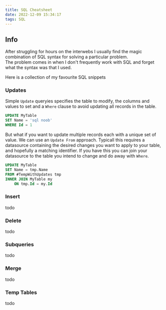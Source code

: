 ```yaml
---
title: SQL Cheatsheet
date: 2022-12-09 15:34:17
tags: SQL
---
```


## Info

After struggling for hours on the interwebs I usually find the magic combination of SQL syntax for solving a particular problem.  
The problem comes in when I don't frequently work with SQL and forget what the syntax was that I used.  

Here is a collection of my favourite SQL snippets

### Updates

Simple `Update` queryies specifies the table to modify, the columns and values to set and a `Where` clause to avoid updating all records in the table.  

``` SQL
UPDATE MyTable
SET Name = 'sql noob'
WHERE Id = 1
```

But what if you want to update multiple records each with a unique set of value. We can use an `Update From` approach. Typicall this requires a datasource containing the desired changes you want to apply to your table, and hopefully a matching identifier. If you have this you can join your datasource to the table you intend to change and do away with `Where`.

``` SQL
UPDATE MyTable
SET Name = tmp.Name
FROM #TempWithUpdates tmp
INNER JOIN MyTable my
    ON tmp.Id = my.Id
```

### Insert

todo

### Delete

todo

### Subqueries

todo

### Merge

todo

### Temp Tables

todo
